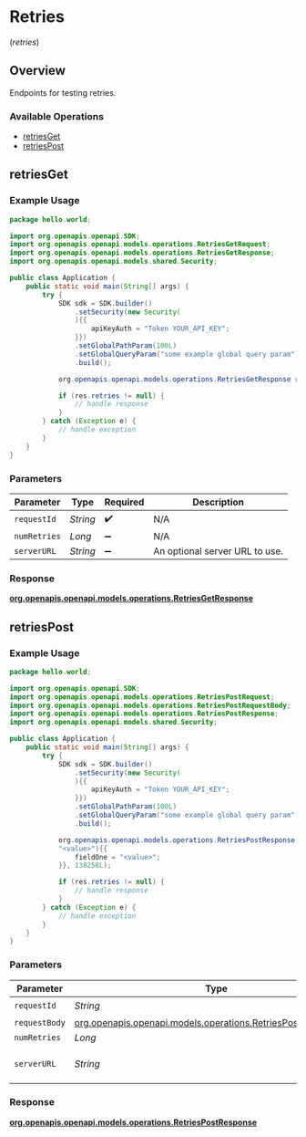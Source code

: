 # Retries
(*retries*)

## Overview

Endpoints for testing retries.

### Available Operations

* [retriesGet](#retriesget)
* [retriesPost](#retriespost)

## retriesGet

### Example Usage

```java
package hello.world;

import org.openapis.openapi.SDK;
import org.openapis.openapi.models.operations.RetriesGetRequest;
import org.openapis.openapi.models.operations.RetriesGetResponse;
import org.openapis.openapi.models.shared.Security;

public class Application {
    public static void main(String[] args) {
        try {
            SDK sdk = SDK.builder()
                .setSecurity(new Security(
                ){{
                    apiKeyAuth = "Token YOUR_API_KEY";
                }})
                .setGlobalPathParam(100L)
                .setGlobalQueryParam("some example global query param")
                .build();

            org.openapis.openapi.models.operations.RetriesGetResponse res = sdk.retries.retriesGet("<value>", 75342L);

            if (res.retries != null) {
                // handle response
            }
        } catch (Exception e) {
            // handle exception
        }
    }
}
```

### Parameters

| Parameter                      | Type                           | Required                       | Description                    |
| ------------------------------ | ------------------------------ | ------------------------------ | ------------------------------ |
| `requestId`                    | *String*                       | :heavy_check_mark:             | N/A                            |
| `numRetries`                   | *Long*                         | :heavy_minus_sign:             | N/A                            |
| `serverURL`                    | *String*                       | :heavy_minus_sign:             | An optional server URL to use. |


### Response

**[org.openapis.openapi.models.operations.RetriesGetResponse](../../models/operations/RetriesGetResponse.md)**


## retriesPost

### Example Usage

```java
package hello.world;

import org.openapis.openapi.SDK;
import org.openapis.openapi.models.operations.RetriesPostRequest;
import org.openapis.openapi.models.operations.RetriesPostRequestBody;
import org.openapis.openapi.models.operations.RetriesPostResponse;
import org.openapis.openapi.models.shared.Security;

public class Application {
    public static void main(String[] args) {
        try {
            SDK sdk = SDK.builder()
                .setSecurity(new Security(
                ){{
                    apiKeyAuth = "Token YOUR_API_KEY";
                }})
                .setGlobalPathParam(100L)
                .setGlobalQueryParam("some example global query param")
                .build();

            org.openapis.openapi.models.operations.RetriesPostResponse res = sdk.retries.retriesPost("<value>", new RetriesPostRequestBody(
            "<value>"){{
                fieldOne = "<value>";
            }}, 138258L);

            if (res.retries != null) {
                // handle response
            }
        } catch (Exception e) {
            // handle exception
        }
    }
}
```

### Parameters

| Parameter                                                                                                          | Type                                                                                                               | Required                                                                                                           | Description                                                                                                        |
| ------------------------------------------------------------------------------------------------------------------ | ------------------------------------------------------------------------------------------------------------------ | ------------------------------------------------------------------------------------------------------------------ | ------------------------------------------------------------------------------------------------------------------ |
| `requestId`                                                                                                        | *String*                                                                                                           | :heavy_check_mark:                                                                                                 | N/A                                                                                                                |
| `requestBody`                                                                                                      | [org.openapis.openapi.models.operations.RetriesPostRequestBody](../../models/operations/RetriesPostRequestBody.md) | :heavy_minus_sign:                                                                                                 | N/A                                                                                                                |
| `numRetries`                                                                                                       | *Long*                                                                                                             | :heavy_minus_sign:                                                                                                 | N/A                                                                                                                |
| `serverURL`                                                                                                        | *String*                                                                                                           | :heavy_minus_sign:                                                                                                 | An optional server URL to use.                                                                                     |


### Response

**[org.openapis.openapi.models.operations.RetriesPostResponse](../../models/operations/RetriesPostResponse.md)**

